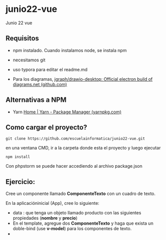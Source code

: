 # junio22-vue
Junio 22 vue

## Requisitos

* npm instalado.  Cuando instalamos node, se instala npm

* necesitamos git
* uso typora para editar el readme.md
* Para los diagramas, [jgraph/drawio-desktop: Official electron build of diagrams.net (github.com)](https://github.com/jgraph/drawio-desktop)

## Alternativas a NPM

* Yarn  [Home | Yarn - Package Manager (yarnpkg.com)](https://yarnpkg.com/)

## Como cargar el proyecto?

```
git clone https://github.com/escuelainformatica/junio22-vue.git
```

en una ventana CMD, ir a la carpeta donde esta el proyecto y luego ejecutar

```
npm install
```

Con phpstorm se puede hacer accediendo al archivo package.json



## Ejercicio:

Cree un componente llamado **ComponenteTexto** con un cuadro de texto.

En la aplicacióninicial (App),  cree lo siguiente:

* data : que tenga un objeto llamado producto con las siguientes propiedades (**nombre** y **precio**)
* En el template, agregue dos **ComponenteTexto** y haga que exista un doble-bind (use **v-model**) para los componentes de texto.
* 









